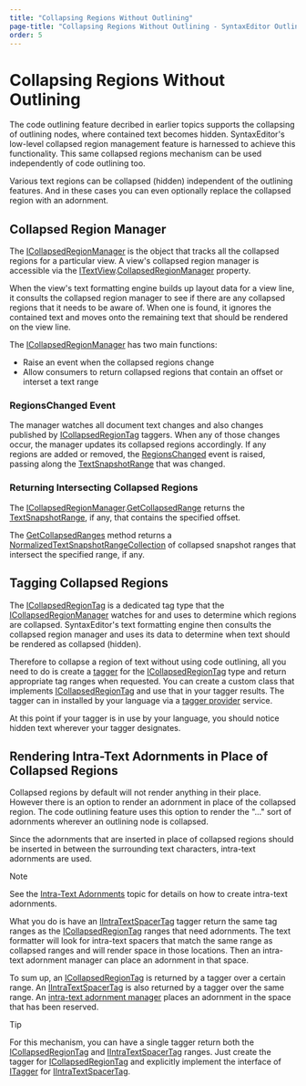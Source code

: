 ```yaml
---
title: "Collapsing Regions Without Outlining"
page-title: "Collapsing Regions Without Outlining - SyntaxEditor Outlining and Collapsing Features"
order: 5
---
```

# Collapsing Regions Without Outlining

The code outlining feature decribed in earlier topics supports the collapsing of outlining nodes, where contained text becomes hidden.  SyntaxEditor's low-level collapsed region management feature is harnessed to achieve this functionality.  This same collapsed regions mechanism can be used independently of code outlining too.

Various text regions can be collapsed (hidden) independent of the outlining features.  And in these cases you can even optionally replace the collapsed region with an adornment.

## Collapsed Region Manager

The [ICollapsedRegionManager](xref:ActiproSoftware.UI.WinForms.Controls.SyntaxEditor.ICollapsedRegionManager) is the object that tracks all the collapsed regions for a particular view.  A view's collapsed region manager is accessible via the [ITextView](xref:ActiproSoftware.UI.WinForms.Controls.SyntaxEditor.ITextView).[CollapsedRegionManager](xref:ActiproSoftware.UI.WinForms.Controls.SyntaxEditor.ITextView.CollapsedRegionManager) property.

When the view's text formatting engine builds up layout data for a view line, it consults the collapsed region manager to see if there are any collapsed regions that it needs to be aware of.  When one is found, it ignores the contained text and moves onto the remaining text that should be rendered on the view line.

The [ICollapsedRegionManager](xref:ActiproSoftware.UI.WinForms.Controls.SyntaxEditor.ICollapsedRegionManager) has two main functions:

- Raise an event when the collapsed regions change
- Allow consumers to return collapsed regions that contain an offset or interset a text range

### RegionsChanged Event

The manager watches all document text changes and also changes published by [ICollapsedRegionTag](xref:ActiproSoftware.Text.Tagging.ICollapsedRegionTag) taggers.  When any of those changes occur, the manager updates its collapsed regions accordingly.  If any regions are added or removed, the [RegionsChanged](xref:ActiproSoftware.UI.WinForms.Controls.SyntaxEditor.ICollapsedRegionManager.RegionsChanged) event is raised, passing along the [TextSnapshotRange](xref:ActiproSoftware.Text.TextSnapshotRange) that was changed.

### Returning Intersecting Collapsed Regions

The [ICollapsedRegionManager](xref:ActiproSoftware.UI.WinForms.Controls.SyntaxEditor.ICollapsedRegionManager).[GetCollapsedRange](xref:ActiproSoftware.UI.WinForms.Controls.SyntaxEditor.ICollapsedRegionManager.GetCollapsedRange*) returns the [TextSnapshotRange](xref:ActiproSoftware.Text.TextSnapshotRange), if any, that contains the specified offset.

The [GetCollapsedRanges](xref:ActiproSoftware.UI.WinForms.Controls.SyntaxEditor.ICollapsedRegionManager.GetCollapsedRanges*) method returns a [NormalizedTextSnapshotRangeCollection](xref:ActiproSoftware.Text.NormalizedTextSnapshotRangeCollection) of collapsed snapshot ranges that intersect the specified range, if any.

## Tagging Collapsed Regions

The [ICollapsedRegionTag](xref:ActiproSoftware.Text.Tagging.ICollapsedRegionTag) is a dedicated tag type that the [ICollapsedRegionManager](xref:ActiproSoftware.UI.WinForms.Controls.SyntaxEditor.ICollapsedRegionManager) watches for and uses to determine which regions are collapsed.  SyntaxEditor's text formatting engine then consults the collapsed region manager and uses its data to determine when text should be rendered as collapsed (hidden).

Therefore to collapse a region of text without using code outlining, all you need to do is create a [tagger](../../text-parsing/tagging/taggers.md) for the [ICollapsedRegionTag](xref:ActiproSoftware.Text.Tagging.ICollapsedRegionTag) type and return appropriate tag ranges when requested.  You can create a custom class that implements [ICollapsedRegionTag](xref:ActiproSoftware.Text.Tagging.ICollapsedRegionTag) and use that in your tagger results.  The tagger can in installed by your language via a [tagger provider](../../text-parsing/tagging/taggers.md) service.

At this point if your tagger is in use by your language, you should notice hidden text wherever your tagger designates.

## Rendering Intra-Text Adornments in Place of Collapsed Regions

Collapsed regions by default will not render anything in their place.  However there is an option to render an adornment in place of the collapsed region.  The code outlining feature uses this option to render the "..." sort of adornments wherever an outlining node is collapsed.

Since the adornments that are inserted in place of collapsed regions should be inserted in between the surrounding text characters, intra-text adornments are used.

> [!NOTE]
> See the [Intra-Text Adornments](../adornment/intra-text-adornments.md) topic for details on how to create intra-text adornments.

What you do is have an [IIntraTextSpacerTag](xref:ActiproSoftware.Text.Tagging.IIntraTextSpacerTag) tagger return the same tag ranges as the [ICollapsedRegionTag](xref:ActiproSoftware.Text.Tagging.ICollapsedRegionTag) ranges that need adornments.  The text formatter will look for intra-text spacers that match the same range as collapsed ranges and will render space in those locations.  Then an intra-text adornment manager can place an adornment in that space.

To sum up, an [ICollapsedRegionTag](xref:ActiproSoftware.Text.Tagging.ICollapsedRegionTag) is returned by a tagger over a certain range.  An [IIntraTextSpacerTag](xref:ActiproSoftware.Text.Tagging.IIntraTextSpacerTag) is also returned by a tagger over the same range.  An [intra-text adornment manager](../adornment/intra-text-adornments.md) places an adornment in the space that has been reserved.

> [!TIP]
> For this mechanism, you can have a single tagger return both the [ICollapsedRegionTag](xref:ActiproSoftware.Text.Tagging.ICollapsedRegionTag) and [IIntraTextSpacerTag](xref:ActiproSoftware.Text.Tagging.IIntraTextSpacerTag) ranges.  Just create the tagger for [ICollapsedRegionTag](xref:ActiproSoftware.Text.Tagging.ICollapsedRegionTag) and explicitly implement the interface of [ITagger<T>](xref:ActiproSoftware.Text.Tagging.ITagger`1) for [IIntraTextSpacerTag](xref:ActiproSoftware.Text.Tagging.IIntraTextSpacerTag).
